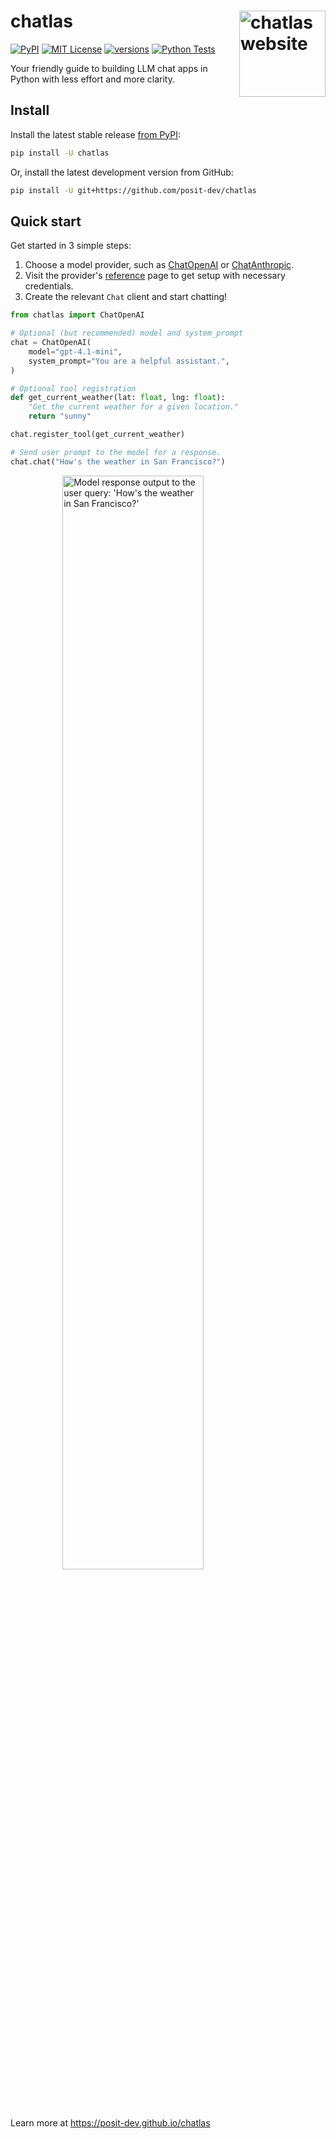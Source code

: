 # chatlas <a href="https://posit-dev.github.io/chatlas"><img src="docs/logos/hex/logo.png" align="right" height="138" alt="chatlas website" /></a>

<p>
<!-- badges start -->
<a href="https://pypi.org/project/chatlas/"><img alt="PyPI" src="https://img.shields.io/pypi/v/chatlas?logo=python&logoColor=white&color=orange"></a>
<a href="https://choosealicense.com/licenses/mit/"><img src="https://img.shields.io/badge/License-MIT-blue.svg" alt="MIT License"></a>
<a href="https://pypi.org/project/chatlas"><img src="https://img.shields.io/pypi/pyversions/chatlas.svg" alt="versions"></a>
<a href="https://github.com/posit-dev/chatlas"><img src="https://github.com/posit-dev/chatlas/actions/workflows/test.yml/badge.svg?branch=main" alt="Python Tests"></a>
<!-- badges end -->
</p>

Your friendly guide to building LLM chat apps in Python with less effort and more clarity.

## Install

Install the latest stable release [from PyPI](https://pypi.org/project/chatlas/):

```bash
pip install -U chatlas
```

Or, install the latest development version from GitHub:

```bash
pip install -U git+https://github.com/posit-dev/chatlas
```

## Quick start

Get started in 3 simple steps:

1. Choose a model provider, such as [ChatOpenAI](https://posit-dev.github.io/chatlas/reference/ChatOpenAI.html) or [ChatAnthropic](https://posit-dev.github.io/chatlas/reference/ChatAnthropic.html).
2. Visit the provider's [reference](https://posit-dev.github.io/chatlas/reference) page to get setup with necessary credentials.
3. Create the relevant `Chat` client and start chatting!

```python
from chatlas import ChatOpenAI

# Optional (but recommended) model and system_prompt
chat = ChatOpenAI(
    model="gpt-4.1-mini",
    system_prompt="You are a helpful assistant.",
)

# Optional tool registration
def get_current_weather(lat: float, lng: float):
    "Get the current weather for a given location."
    return "sunny"

chat.register_tool(get_current_weather)

# Send user prompt to the model for a response.
chat.chat("How's the weather in San Francisco?")
```


<img src="docs/images/chatlas-hello.png" alt="Model response output to the user query: 'How's the weather in San Francisco?'" width="67%" style="display: block; margin-left: auto; margin-right: auto">


Learn more at <https://posit-dev.github.io/chatlas>